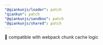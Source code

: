```yaml
---
"@qiankunjs/loader": patch
"qiankun": patch
"@qiankunjs/sandbox": patch
"@qiankunjs/shared": patch
---
```


🐛 compatible with webpack chunk cache logic

